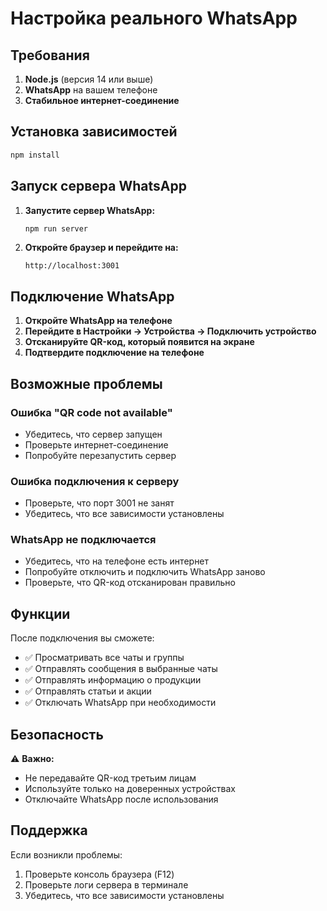 # Настройка реального WhatsApp

## Требования

1. **Node.js** (версия 14 или выше)
2. **WhatsApp** на вашем телефоне
3. **Стабильное интернет-соединение**

## Установка зависимостей

```bash
npm install
```

## Запуск сервера WhatsApp

1. **Запустите сервер WhatsApp:**
   ```bash
   npm run server
   ```

2. **Откройте браузер и перейдите на:**
   ```
   http://localhost:3001
   ```

## Подключение WhatsApp

1. **Откройте WhatsApp на телефоне**
2. **Перейдите в Настройки → Устройства → Подключить устройство**
3. **Отсканируйте QR-код, который появится на экране**
4. **Подтвердите подключение на телефоне**

## Возможные проблемы

### Ошибка "QR code not available"
- Убедитесь, что сервер запущен
- Проверьте интернет-соединение
- Попробуйте перезапустить сервер

### Ошибка подключения к серверу
- Проверьте, что порт 3001 не занят
- Убедитесь, что все зависимости установлены

### WhatsApp не подключается
- Убедитесь, что на телефоне есть интернет
- Попробуйте отключить и подключить WhatsApp заново
- Проверьте, что QR-код отсканирован правильно

## Функции

После подключения вы сможете:
- ✅ Просматривать все чаты и группы
- ✅ Отправлять сообщения в выбранные чаты
- ✅ Отправлять информацию о продукции
- ✅ Отправлять статьи и акции
- ✅ Отключать WhatsApp при необходимости

## Безопасность

⚠️ **Важно:**
- Не передавайте QR-код третьим лицам
- Используйте только на доверенных устройствах
- Отключайте WhatsApp после использования

## Поддержка

Если возникли проблемы:
1. Проверьте консоль браузера (F12)
2. Проверьте логи сервера в терминале
3. Убедитесь, что все зависимости установлены 